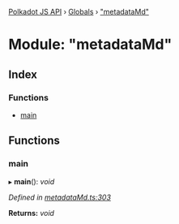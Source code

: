 [Polkadot JS API](../README.md) › [Globals](../globals.md) › ["metadataMd"](_metadatamd_.md)

# Module: "metadataMd"

## Index

### Functions

* [main](_metadatamd_.md#main)

## Functions

###  main

▸ **main**(): *void*

*Defined in [metadataMd.ts:303](https://github.com/polkadot-js/api/blob/47fc4a2b3c/packages/typegen/src/metadataMd.ts#L303)*

**Returns:** *void*
